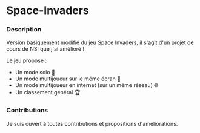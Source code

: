 # Space-Invaders

### Description

Version basiquement modifié du jeu Space Invaders, il s'agit d'un projet de cours de NSI que j'ai amélioré !

Le jeu propose :
* Un mode solo 👾
* Un mode multijoueur sur le même écran 📠
* Un mode multijoueur en internet (sur un même réseau) 🌐
* Un classement général 🏆

### Contributions

Je suis ouvert à toutes contributions et propositions d'améliorations.
